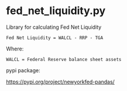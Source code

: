 # fed_net_liquidity.py

Library for calculating Fed Net Liquidity

    Fed Net Liquidity = WALCL - RRP - TGA

Where:

    WALCL = Federal Reserve balance sheet assets

pypi package:

https://pypi.org/project/newyorkfed-pandas/